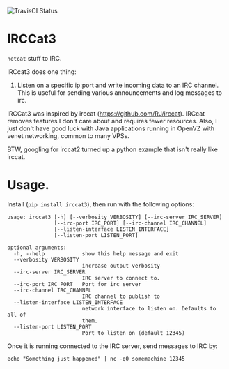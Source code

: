 ![TravisCI Status](https://travis-ci.org/jd-boyd/irccat3.png)
# IRCCat3

`netcat` stuff to IRC. 

IRCcat3 does one thing:

1) Listen on a specific ip:port and write incoming data to an IRC channel.
   This is useful for sending various announcements and log messages to irc.

IRCCat3 was inspired by irccat (https://github.com/RJ/irccat).  IRCcat
removes features I don't care about and requires fewer resources.  Also, 
I just don't have good luck with Java applications running in OpenVZ with
venet networking, common to many VPSs.

BTW, googling for irccat2 turned up a python example that isn't really
like irccat.

# Usage.

Install (`pip install irccat3`), then run with the following options:

```
usage: irccat3 [-h] [--verbosity VERBOSITY] [--irc-server IRC_SERVER]
               [--irc-port IRC_PORT] [--irc-channel IRC_CHANNEL]
               [--listen-interface LISTEN_INTERFACE]
               [--listen-port LISTEN_PORT]

optional arguments:
  -h, --help            show this help message and exit
  --verbosity VERBOSITY
                        increase output verbosity
  --irc-server IRC_SERVER
                        IRC server to connect to.
  --irc-port IRC_PORT   Port for irc server
  --irc-channel IRC_CHANNEL
                        IRC channel to publish to
  --listen-interface LISTEN_INTERFACE
                        network interface to listen on. Defaults to all of
                        them.
  --listen-port LISTEN_PORT
                        Port to listen on (default 12345)
```

Once it is running connected to the IRC server, send messages to IRC by:
```
echo "Something just happened" | nc -q0 somemachine 12345
```